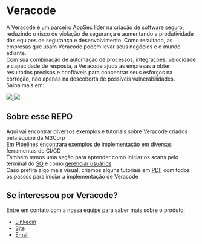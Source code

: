 # Veracode
A Veracode é um parceiro AppSec líder na criação de software seguro, reduzindo o risco de violação de segurança e aumentando a produtividade das equipes de segurança e desenvolvimento. Como resultado, as empresas que usam Veracode podem levar seus negócios e o mundo adiante.</br>
Com sua combinação de automação de processos, integrações, velocidade e capacidade de resposta, a Veracode ajuda as empresas a obter resultados precisos e confiáveis para concentrar seus esforços na correção, não apenas na descoberta de possíveis vulnerabilidades.</br>
Saiba mais em: </br>
<p align="left">
  <a href="https://www.instagram.com/veracode/" alt="Instagram">
    <img src="https://img.shields.io/badge/Instagram-E4405F?style=for-the-badge&logo=instagram&logoColor=white&link=https://www.instagram.com/veracode/"/>
  </a>
  <a href="https://www.linkedin.com/company/veracode/" alt="Linkedin">
    <img src="https://img.shields.io/badge/LinkedIn-0077B5?style=for-the-badge&logo=linkedin&logoColor=white&link=https://www.linkedin.com/company/veracode/"/>
  </a>
</p>

## Sobre esse REPO
Aqui vai encontrar diversos exemplos e tutoriais sobre Veracode criados pela equipe da M3Corp</br>
Em [Pipelines](https://github.com/M3Corp-Community/Veracode/tree/main/Pipelines) encontrara exemplos de implementação em diversas ferramentas de CI/CD</br>
Também temos uma seção para aprender como iniciar os scans pelo terminal do [SO](https://github.com/M3Corp-Community/Veracode/tree/main/SOs) e como [gerenciar usuários](https://github.com/M3Corp-Community/Veracode/tree/main/User%20Management)</br>
Caso prefira algo mais visual, criamos alguns tutoriais em [PDF](https://github.com/M3Corp-Community/Veracode/tree/main/Guias%20em%20PDF) com todos os passos para iniciar a implementação de Veracode</br>

## Se interessou por Veracode?
Entre em contato com a nossa equipe para saber mais sobre o produto:</br>
- [Linkedin](https://www.linkedin.com/company/m3corp/mycompany/)
- [Site](https://www.m3corp.com.br/contato/)
- [Email](mailto:prevendas@m3corp.com.br?Subject:[Veracode]%20Mais%20informações)